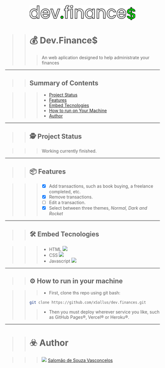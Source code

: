 <h1 align="center">
    <img src="./images/logo.svg"/>
</h1>

>># 💰 Dev.Finance$
>>>An web aplication designed to help administrate your finances

---

>>## Summary of Contents

>>> - [Project Status](#project-status)
>>> - [Features](#features)
>>> - [Embed Tecnologies](#embed-tecnologies)
>>> - [How to run on Your Machine](#how-to-run-on-your-machine)
>>> - [Author](#author)

---

>>## 🕵️ Project Status

>>>Working currently finished.

---

>> ## 📦 Features

>>> - [x] Add transactions, such as book buying, a freelance completed, etc.
>>> - [x] Remove transactions.
>>> - [ ] Edit a transaction.
>>> - [x] Select between three themes, <i>Normal, Dark and Rocket</i>

---

>> ## 🛠 Embed Tecnologies

>>> - HTML <img src="https://cdn.iconscout.com/icon/free/png-512/html5-19-722707.png" height="12px"/>
>>> - CSS <img src="https://upload.wikimedia.org/wikipedia/commons/d/d5/CSS3_logo_and_wordmark.svg" height="12px"/>
>>> - Javascript <img src="https://encrypted-tbn0.gstatic.com/images?q=tbn:ANd9GcTnezP43GZwqlUjVNQ1LyyXnY7MzjhJn3NqKQ&usqp=CAU" height="12px"/>

---
>> ## ⚙️ How to run in your machine

>>> - First, clone ths repo using git bash:
>> ```bash
>> git clone https://github.com/xSallus/dev.finances.git
>>```
>>> - Then you must deploy wherever service you like, such as GitHub Pages&reg;, Vercel&reg; or Heroku&reg;.

---

>> # ☣️ Author

>>> <img src="https://encrypted-tbn0.gstatic.com/images?q=tbn:ANd9GcTYVJlVcxIsdw-VHpQugNpWnhcqfU0lFLpE7A&usqp=CAU" height="12px"/> [Salomão de Souza Vasconcelos](https://github.com/xSallus/)